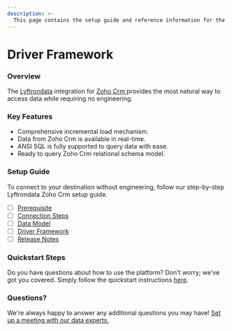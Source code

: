```yaml
---
description: >-
  This page contains the setup guide and reference information for the Zoho Crm source connector.
---
```


# Driver Framework

### Overview

The [Lyftrondata](https://www.lyftrondata.com/) integration for [Zoho Crm](https://www.lyftrondata.com/integration/sales-analytics/zohocrm/)[ ](https://www.lyftrondata.com/integration/zoho-crm/)provides the most natural way to access data while requiring no engineering.

### Key Features

* Comprehensive incremental load mechanism.
* Data from Zoho Crm is available in real-time.&#x20;
* ANSI SQL is fully supported to query data with ease.
* Ready to query Zoho Crm relational schema model.

### Setup Guide

To connect to your destination without engineering, follow our step-by-step Lyftrondata Zoho Crm setup guide.

* [ ] [Prerequisite](../../sales-analytics/zoho-crm/prerequisite.md)
* [ ] [Connection Steps](../../sales-analytics/zoho-crm/connection-steps.md)
* [ ] [Data Model](../../sales-analytics/zoho-crm/data-model/)
* [ ] [Driver Framework](../../sales-analytics/zoho-crm/driver-framework/)
* [ ] [Release Notes](../../sales-analytics/zoho-crm/release-notes.md)

### Quickstart Steps

Do you have questions about how to use the platform? Don't worry; we've got you covered. Simply follow the quickstart instructions [here](../../../quickstart-steps.md).

### Questions? <a href="#questions" id="questions"></a>

We're always happy to answer any additional questions you may have! [Set up a meeting with our data experts.](https://www.lyftrondata.com/book-a-meeting/)


